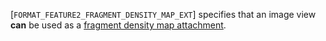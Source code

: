 [`FORMAT_FEATURE2_FRAGMENT_DENSITY_MAP_EXT`] specifies that an
image view  **can**  be used as a
[fragment density map
attachment](https://www.khronos.org/registry/vulkan/specs/1.3-extensions/html/vkspec.html#renderpass-fragmentdensitymapattachment).